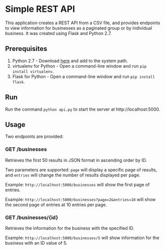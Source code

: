 # Simple REST API
This application creates a REST API from a CSV file, and provides endpoints to view information for businesses as a paginated group or by individual business. It was created using Flask and Python 2.7.

## Prerequisites
1. Python 2.7 - Download [here](https://www.python.org/downloads/) and add to the system path.
2. virtualenv for Python - Open a command-line window and run ```pip install virtualenv```.
3. Flask for Python - Open a command-line window and run ```pip install flask```.

## Run
Run the command ```python api.py``` to start the server at http://localhost:5000.

## Usage
Two endpoints are provided:

### GET /businesses
Retrieves the first 50 results in JSON format in ascending order by ID.

Two parameters are supported: ```page``` will display a specific page of results, and ```entries``` will change the number of results displayed per page.

Example: ```http://localhost:5000/businesses``` will show the first page of entries.

Example: ```http://localhost:5000/businesses?page=2&entries=10``` will show the second page of entries at 10 entries per page.

### GET /businesses/{id}
Retrieves the information for the business with the specified ID.

Example: ```http://localhost:5000/businesses/5``` will show information for the business with an ID value of 5.
